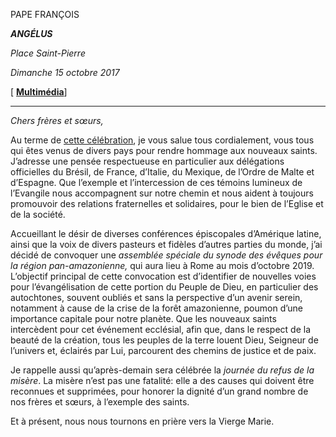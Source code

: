 PAPE FRANÇOIS

***ANGÉLUS***

*Place Saint-Pierre*

*Dimanche 15 octobre 2017*

[ **[Multimédia](http://w2.vatican.va/content/francesco/fr/events/event.dir.html/content/vaticanevents/fr/2017/10/15/angelus.html)**]

* * *

*Chers frères et sœurs,*

Au terme de [cette célébration](http://w2.vatican.va/content/francesco/fr/events/event.dir.html/content/vaticanevents/fr/2017/10/15/messa-ritodicanonizzazione.html), je vous salue tous cordialement, vous tous qui êtes venus de divers pays pour rendre hommage aux nouveaux saints. J’adresse une pensée respectueuse en particulier aux délégations officielles du Brésil, de France, d’Italie, du Mexique, de l’Ordre de Malte et d’Espagne. Que l’exemple et l’intercession de ces témoins lumineux de l’Evangile nous accompagnent sur notre chemin et nous aident à toujours promouvoir des relations fraternelles et solidaires, pour le bien de l’Eglise et de la société.

Accueillant le désir de diverses conférences épiscopales d’Amérique latine, ainsi que la voix de divers pasteurs et fidèles d’autres parties du monde, j’ai décidé de convoquer une *assemblée spéciale du synode des évêques pour la région pan-amazonienne,* qui aura lieu à Rome au mois d’octobre 2019. L’objectif principal de cette convocation est d’identifier de nouvelles voies pour l’évangélisation de cette portion du Peuple de Dieu, en particulier des autochtones, souvent oubliés et sans la perspective d’un avenir serein, notamment à cause de la crise de la forêt amazonienne, poumon d’une importance capitale pour notre planète. Que les nouveaux saints intercèdent pour cet événement ecclésial, afin que, dans le respect de la beauté de la création, tous les peuples de la terre louent Dieu, Seigneur de l’univers et, éclairés par Lui, parcourent des chemins de justice et de paix.

Je rappelle aussi qu’après-demain sera célébrée la *journée du refus de la misère*. La misère n’est pas une fatalité: elle a des causes qui doivent être reconnues et supprimées, pour honorer la dignité d’un grand nombre de nos frères et sœurs, à l’exemple des saints.

Et à présent, nous nous tournons en prière vers la Vierge Marie.